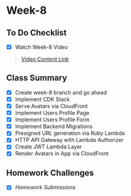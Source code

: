# Week-8

## To Do Checklist

- [x] Watch Week-8 Video

> [Video Content Link](videocontent/video_content_week8.md)

## Class Summary

- [x] Create week-8 branch and go ahead 
- [x] Implement CDK Stack 
- [x] Serve Avatars via CloudFront
- [x] Implement Users Profile Page
- [x]	Implement Users Profile Form
- [x] Implement Backend Migrations
- [x] Presigned URL generation via Ruby Lambda
- [x] HTTP API Gateway with Lambda Authorizer
- [x] Create JWT Lambda Layer
- [x] Render Avatars in App via CloudFront

## Homework Challenges

- [x] *Homework Submissions*

